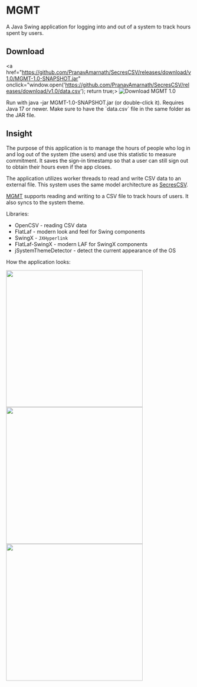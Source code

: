 # MGMT

A Java Swing application for logging into and out of a system to track hours spent by users.

## Download
<a href="https://github.com/PranavAmarnath/SecresCSV/releases/download/v1.0/MGMT-1.0-SNAPSHOT.jar" onclick="window.open('https://github.com/PranavAmarnath/SecresCSV/releases/download/v1.0/data.csv');
return true;>
    <img src="https://img.shields.io/badge/MGMT-1.0-blue" alt="Download MGMT 1.0" />
</a>
<p>
Run with java -jar MGMT-1.0-SNAPSHOT.jar (or double-click it). Requires Java 17 or newer.
Make sure to have the `data.csv` file in the same folder as the JAR file.

## Insight
The purpose of this application is to manage the hours of people who log in and log out of the system (the users) and use this statistic to measure commitment.
It saves the sign-in timestamp so that a user can still sign out to obtain their hours even if the app closes.<p>
  
The application utilizes worker threads to read and write CSV data to an external file. This system uses the same model architecture as [SecresCSV](https://github.com/PranavAmarnath/SecresCSV).

[MGMT](https://github.com/PranavAmarnath/MGMT) supports reading and writing to a CSV file to track hours of users. It also syncs to the system theme.

Libraries:
* OpenCSV - reading CSV data
* FlatLaf - modern look and feel for Swing components
* SwingX - `JXHyperlink`
* FlatLaf-SwingX - modern LAF for SwingX components
* jSystemThemeDetector - detect the current appearance of the OS

How the application looks:
<p align="left">
      <img src="https://github.com/PranavAmarnath/MGMT/assets/64337291/780ab8a0-268b-462e-81a7-83ccd44f6e89" width="370" />
      <img src="https://github.com/PranavAmarnath/MGMT/assets/64337291/71aa033d-cdea-44cd-8740-4385c3e03bf1" width="370" /> 
      <img src="https://github.com/PranavAmarnath/MGMT/assets/64337291/9a63ed23-0269-4ff2-a94a-ceaebcb92e90" width="370" /> 
</p>
